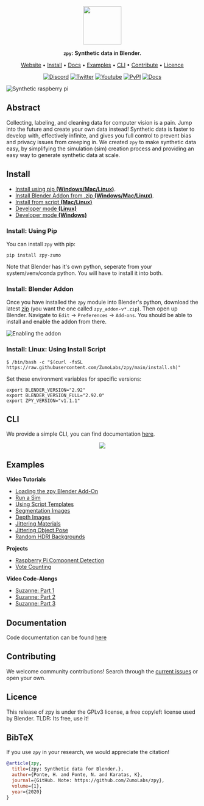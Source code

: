 <div align="center">

<img src="https://github.com/ZumoLabs/zpy/raw/main/docs/zl_tile_logo.png" width="100px">

**`zpy`: Synthetic data in Blender.**

<p align="center">
  <a href="https://www.zumolabs.ai/?utm_source=github.com&utm_medium=referral&utm_campaign=zpy">Website</a> •
  <a href="#Install">Install</a> •
  <a href="https://zumo-zpy.readthedocs.io/en/latest/index.html">Docs</a> •
  <a href="#Examples">Examples</a> •
  <a href="#CLI">CLI</a> •
  <a href="#Contribute">Contribute</a> •
  <a href="#Licence">Licence</a>
</p>

<p align="center">
  <a href="https://discord.gg/nXvXweHtG8"><img alt="Discord" title="Discord" src="https://img.shields.io/badge/-ZPY Devs-grey?style=for-the-badge&logo=discord&logoColor=white"/></a>
  <a href="https://twitter.com/ZumoLabs"><img alt="Twitter" title="Twitter" src="https://img.shields.io/badge/-@ZumoLabs-1DA1F2?style=for-the-badge&logo=twitter&logoColor=white"/></a>
  <a href="https://www.youtube.com/channel/UCcU2Z8ArljfDzfq7SOz-ytQ"><img alt="Youtube" title="Youtube" src="https://img.shields.io/badge/-ZumoLabs-red?style=for-the-badge&logo=youtube&logoColor=white"/></a>
  <a href="https://pypi.org/project/zpy-zumo/"><img alt="PyPI" title="PyPI" src="https://img.shields.io/badge/-PyPI-yellow?style=for-the-badge&logo=PyPI&logoColor=white"/></a>
  <a href="https://zumo-zpy.readthedocs.io/en/latest/index.html"><img alt="Docs" title="Docs" src="https://img.shields.io/badge/-Docs-black?style=for-the-badge&logo=Read%20the%20docs&logoColor=white"/></a>
</p>

</div>

![Synthetic raspberry pi](https://github.com/ZumoLabs/zpy/raw/main/docs/promo_image.png)

## Abstract

Collecting, labeling, and cleaning data for computer vision is a pain. Jump into the future and create your own data instead! Synthetic data is faster to develop with, effectively infinite, and gives you full control to prevent bias and privacy issues from creeping in. We created `zpy` to make synthetic data easy, by simplifying the simulation (sim) creation process and providing an easy way to generate synthetic data at scale.

## Install

- [Install using pip **(Windows/Mac/Linux)**](#installpip).
- [Install Blender Addon from .zip **(Windows/Mac/Linux)**](#installzip).
- [Install from script **(Mac/Linux)**](#installscript_linux)
- [Developer mode **(Linux)**](https://github.com/ZumoLabs/zpy/tree/main/docs/developer_mode.md#install-linux-developer-environment-)
- [Developer mode **(Windows)**](https://github.com/ZumoLabs/zpy/tree/main/docs/developer_mode.md#install-windows-developer-environment-)

### Install: Using Pip <a name="installpip"></a>

You can install `zpy` with pip:

```
pip install zpy-zumo
```

Note that Blender has it's own python, seperate from your system/venv/conda python. You will have to install it into both.

### Install: Blender Addon <a name="installzip"></a>

Once you have installed the `zpy` module into Blender's python, download the latest [zip](https://github.com/ZumoLabs/zpy/releases) (you want the one called `zpy_addon-v*.zip`). Then open up Blender. Navigate to `Edit` -> `Preferences` -> `Add-ons`. You should be able to install and enable the addon from there.

![Enabling the addon](https://github.com/ZumoLabs/zpy/raw/main/docs/install_zpy.png)

### Install: Linux: Using Install Script <a name="installscript_linux"></a>

```
$ /bin/bash -c "$(curl -fsSL https://raw.githubusercontent.com/ZumoLabs/zpy/main/install.sh)"
```

Set these environment variables for specific versions:

```
export BLENDER_VERSION="2.92"
export BLENDER_VERSION_FULL="2.92.0"
export ZPY_VERSION="v1.1.1"
```
## CLI

We provide a simple CLI, you can find documentation [here](https://github.com/ZumoLabs/zpy/tree/main/docs/cli/README.md).

<p align="center"><img src="docs/cli/gif/createdataset.gif?raw=true"/></p>

## Examples

**Video Tutorials**
- [Loading the zpy Blender Add-On](https://youtu.be/xipj3jFsZyY)
- [Run a Sim](https://youtu.be/1_-6Vb2s10Y)
- [Using Script Templates](https://youtu.be/ywaEhKGBUK0)
- [Segmentation Images](https://youtu.be/NxFrY3EcIMA)
- [Depth Images](https://youtu.be/G4Wa9aQSlOw)
- [Jittering Materials](https://youtu.be/WbarQmJ9qlY)
- [Jittering Object Pose](https://youtu.be/4Pe9B4auE1M)
- [Random HDRI Backgrounds](https://youtu.be/QzJ6Y3jwr4w)

**Projects**
- [Raspberry Pi Component Detection](https://towardsdatascience.com/training-ai-with-cgi-b2fb3ca43929)
- [Vote Counting](https://towardsdatascience.com/patrick-vs-squidward-training-vote-detection-ai-with-synthetic-data-d8e24eca114d)

**Video Code-Alongs**
- [Suzanne: Part 1](https://github.com/ZumoLabs/zpy/tree/main/examples/suzanne)
- [Suzanne: Part 2](https://github.com/ZumoLabs/zpy/tree/main/examples/suzanne_2)
- [Suzanne: Part 3](https://github.com/ZumoLabs/zpy/tree/main/examples/suzanne_3)

## Documentation

Code documentation can be found [here](https://zumo-zpy.readthedocs.io/en/latest/)

## Contributing

We welcome community contributions! Search through the [current issues](https://github.com/ZumoLabs/zpy/issues) or open your own.

## Licence

This release of zpy is under the GPLv3 license, a free copyleft license used by Blender. TLDR: Its free, use it!

## BibTeX

If you use `zpy` in your research, we would appreciate the citation!

```bibtex
@article{zpy,
  title={zpy: Synthetic data for Blender.},
  author={Ponte, H. and Ponte, N. and Karatas, K},
  journal={GitHub. Note: https://github.com/ZumoLabs/zpy},
  volume={1},
  year={2020}
}
```
